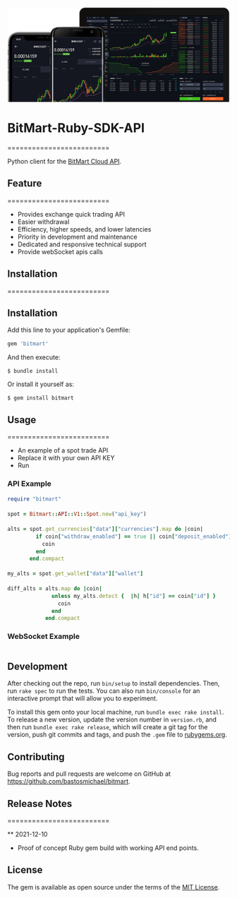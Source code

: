 [![Logo](./logo.png)](https://bitmart.com)

# BitMart-Ruby-SDK-API
=========================

Python client for the [BitMart Cloud API](http://developer-pro.bitmart.com).

## Feature
=========================
- Provides exchange quick trading API
- Easier withdrawal
- Efficiency, higher speeds, and lower latencies
- Priority in development and maintenance
- Dedicated and responsive technical support
- Provide webSocket apis calls

## Installation
=========================

## Installation

Add this line to your application's Gemfile:

```ruby
gem 'bitmart'
```

And then execute:

    $ bundle install

Or install it yourself as:

    $ gem install bitmart

## Usage
=========================
* An example of a spot trade API
* Replace it with your own API KEY
* Run

### API Example
```ruby
require "bitmart"

spot = Bitmart::API::V1::Spot.new("api_key")

alts = spot.get_currencies["data"]["currencies"].map do |coin|
         if coin["withdraw_enabled"] == true || coin["deposit_enabled"] == true
           coin
         end
       end.compact

my_alts = spot.get_wallet["data"]["wallet"]
          
diff_alts = alts.map do |coin|
              unless my_alts.detect {  |h| h["id"] == coin["id"] }
                coin
              end
            end.compact
```

### WebSocket Example
```ruby

```

## Development

After checking out the repo, run `bin/setup` to install dependencies. Then, run `rake spec` to run the tests. You can also run `bin/console` for an interactive prompt that will allow you to experiment.

To install this gem onto your local machine, run `bundle exec rake install`. To release a new version, update the version number in `version.rb`, and then run `bundle exec rake release`, which will create a git tag for the version, push git commits and tags, and push the `.gem` file to [rubygems.org](https://rubygems.org).

## Contributing

Bug reports and pull requests are welcome on GitHub at https://github.com/bastosmichael/bitmart.

## Release Notes
=========================

** 2021-12-10 
- Proof of concept Ruby gem build with working API end points.

## License

The gem is available as open source under the terms of the [MIT License](https://opensource.org/licenses/MIT).
